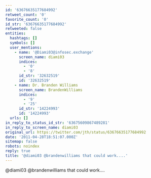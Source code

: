 ```yaml
---
id: '63676635177684992'
retweet_count: '0'
favorite_count: '0'
id_str: '63676635177684992'
retweeted: false
entities:
  hashtags: []
  symbols: []
  user_mentions:
    - name: '@Diami03@infosec.exchange'
      screen_name: diami03
      indices:
        - '0'
        - '8'
      id_str: '32632519'
      id: '32632519'
    - name: Dr. Branden Williams
      screen_name: BrandenWilliams
      indices:
        - '9'
        - '25'
      id_str: '14224993'
      id: '14224993'
  urls: []
in_reply_to_status_id_str: '63675609867489281'
in_reply_to_screen_name: diami03
original_url: https://twitter.com/jth/status/63676635177684992
date: '2011-04-28T18:51:07.000Z'
sitemap: false
robots: noindex
reply: true
title: '@diami03 @brandenwilliams that could work....'
---
```


@diami03 @brandenwilliams that could work....